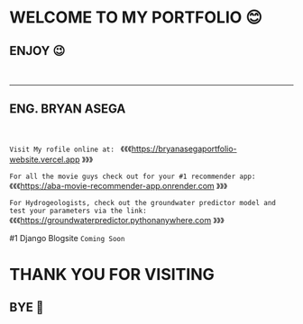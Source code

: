 # WELCOME TO MY PORTFOLIO 😊
## ENJOY 😉 
<br>

---
 ENG. BRYAN ASEGA
---
<br>

```Visit My rofile online at: ``` 《《《https://bryanasegaportfolio-website.vercel.app 》》》<br>


```For all the movie guys check out for your #1 recommender app: ``` 《《《https://aba-movie-recommender-app.onrender.com 》》》<br>

```For Hydrogeologists, check out the groundwater predictor model and test your parameters via the link: ``` 《《《https://groundwaterpredictor.pythonanywhere.com 》》》

#1 Django Blogsite
```Coming Soon```

# THANK YOU FOR VISITING
## BYE 👋 